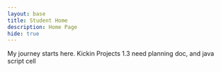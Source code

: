 ```yaml
---
layout: base
title: Student Home 
description: Home Page
hide: true
---
```


My journey starts here. Kickin Projects 1.3
need planning doc, and java script cell